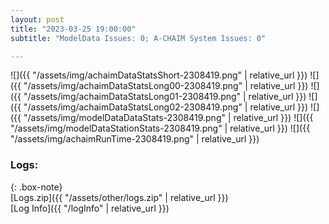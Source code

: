 ```yaml
---
layout: post
title: "2023-03-25 19:00:00"
subtitle: "ModelData Issues: 0; A-CHAIM System Issues: 0"

---
```


![]({{ "/assets/img/achaimDataStatsShort-2308419.png" | relative_url }})
![]({{ "/assets/img/achaimDataStatsLong00-2308419.png" | relative_url }})
![]({{ "/assets/img/achaimDataStatsLong01-2308419.png" | relative_url }})
![]({{ "/assets/img/achaimDataStatsLong02-2308419.png" | relative_url }})
![]({{ "/assets/img/modelDataDataStats-2308419.png" | relative_url }})
![]({{ "/assets/img/modelDataStationStats-2308419.png" | relative_url }})
![]({{ "/assets/img/achaimRunTime-2308419.png" | relative_url }})





### Logs:  
  
{: .box-note}  
[Logs.zip]({{ "/assets/other/logs.zip" | relative_url }})  
[Log Info]({{ "/logInfo" | relative_url }})  
